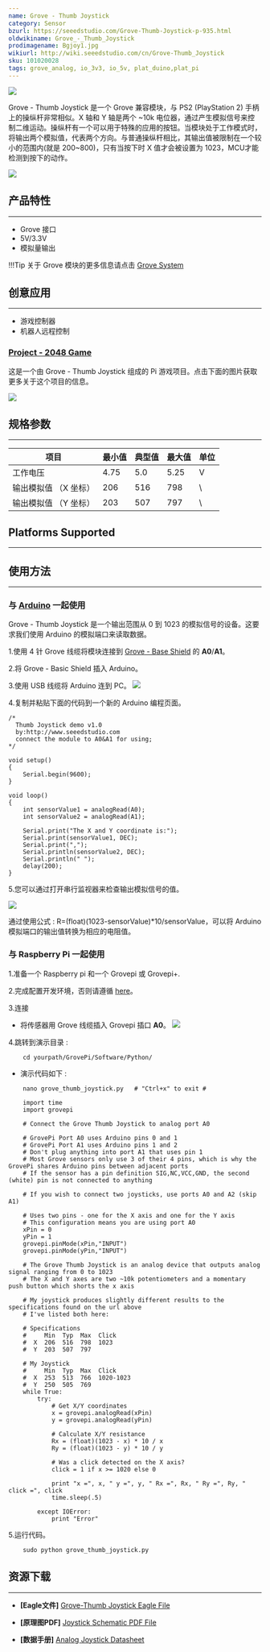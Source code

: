 ```yaml
---
name: Grove - Thumb Joystick
category: Sensor
bzurl: https://seeedstudio.com/Grove-Thumb-Joystick-p-935.html
oldwikiname: Grove_-_Thumb_Joystick
prodimagename: Bgjoy1.jpg
wikiurl: http://wiki.seeedstudio.com/cn/Grove-Thumb_Joystick
sku: 101020028
tags: grove_analog, io_3v3, io_5v, plat_duino,plat_pi
---
```


![](https://raw.githubusercontent.com/SeeedDocument/Grove-Thumb_Joystick/master/img/Bgjoy1.jpg)

Grove - Thumb Joystick 是一个 Grove 兼容模块，与 PS2 (PlayStation 2) 手柄上的操纵杆非常相似。X 轴和 Y 轴是两个 ~10k 电位器，通过产生模拟信号来控制二维运动。操纵杆有一个可以用于特殊的应用的按钮。当模块处于工作模式时，将输出两个模拟值，代表两个方向。与普通操纵杆相比，其输出值被限制在一个较小的范围内(就是 200~800)，只有当按下时 X 值才会被设置为 1023，MCU才能检测到按下的动作。

[![](https://github.com/SeeedDocument/wiki_chinese/raw/master/docs/images/click_to_buy.PNG)](https://item.taobao.com/item.htm?spm=a230r.1.14.15.dc56acfYbp9xg&id=45706638616&ns=1&abbucket=1#detail)

## 产品特性
--------

-   Grove 接口
-   5V/3.3V
-   模拟量输出

!!!Tip
    关于 Grove 模块的更多信息请点击 [Grove System](http://wiki.seeedstudio.com/cn/Grove_System/)


## 创意应用
-----------------

-   游戏控制器
-   机器人远程控制

### [Project - 2048 Game](http://www.instructables.com/id/DIY-a-Raspberry-Game-2048/)

这是一个由 Grove - Thumb Joystick 组成的 Pi 游戏项目。点击下面的图片获取更多关于这个项目的信息。


[![](https://github.com/SeeedDocument/Grove-Thumb_Joystick/raw/master/img/pi_game_new.jpg)](http://www.instructables.com/id/DIY-a-Raspberry-Game-2048/)


## 规格参数
--------------

| 项目                                | 最小值  | 典型值 | 最大值  | 单位 |
|-------------------------------------|------|---------|------|------|
| 工作电压                     | 4.75 | 5.0     | 5.25 | V    |
| 输出模拟值 （X 坐标） | 206  | 516     | 798  | \    |
| 输出模拟值 （Y 坐标） | 203  | 507     | 797  | \    |

## Platforms Supported
-------------------

## 使用方法
-----

### 与 [Arduino](/Arduino "Arduino") 一起使用

Grove - Thumb Joystick 是一个输出范围从 0 到 1023 的模拟信号的设备。这要求我们使用 Arduino 的模拟端口来读取数据。

1.使用 4 针 Grove 线缆将模块连接到 [Grove - Base Shield](http://www.seeedstudio.com/grove-base-shield-p-754.html) 的 **A0**/**A1**。

2.将 Grove - Basic Shield 插入 Arduino。

3.使用 USB 线缆将 Arduino 连到 PC。
![](https://raw.githubusercontent.com/SeeedDocument/Grove-Thumb_Joystick/master/img/Grove-Thumb_Joystick.jpg)

4.复制并粘贴下面的代码到一个新的 Arduino 编程页面。

```
/*
  Thumb Joystick demo v1.0
  by:http://www.seeedstudio.com
  connect the module to A0&A1 for using;
*/

void setup()
{
    Serial.begin(9600);
}

void loop()
{
    int sensorValue1 = analogRead(A0);
    int sensorValue2 = analogRead(A1);

    Serial.print("The X and Y coordinate is:");
    Serial.print(sensorValue1, DEC);
    Serial.print(",");
    Serial.println(sensorValue2, DEC);
    Serial.println(" ");
    delay(200);
}
```

5.您可以通过打开串行监视器来检查输出模拟信号的值。

![](https://raw.githubusercontent.com/SeeedDocument/Grove-Thumb_Joystick/master/img/Grove-Thumd_Joystick_Result.jpg)

通过使用公式 : R=(float)(1023-sensorValue)\*10/sensorValue，可以将 Arduino 模拟端口的输出值转换为相应的电阻值。

### 与 Raspberry Pi 一起使用

1.准备一个 Raspberry pi 和一个 Grovepi 或 Grovepi+.

2.完成配置开发环境，否则请遵循 [here](/GrovePiPlus)。

3.连接

-   将传感器用 Grove 线缆插入  Grovepi 插口 **A0**。
![](https://github.com/SeeedDocument/Grove-Thumb_Joystick/raw/master/img/Pi_Joystick%20connection.jpg)

4.跳转到演示目录 :
```
    cd yourpath/GrovePi/Software/Python/
```
-   演示代码如下 :
```
    nano grove_thumb_joystick.py   # "Ctrl+x" to exit #
```
```
    import time
    import grovepi

    # Connect the Grove Thumb Joystick to analog port A0

    # GrovePi Port A0 uses Arduino pins 0 and 1
    # GrovePi Port A1 uses Arduino pins 1 and 2
    # Don't plug anything into port A1 that uses pin 1
    # Most Grove sensors only use 3 of their 4 pins, which is why the GrovePi shares Arduino pins between adjacent ports
    # If the sensor has a pin definition SIG,NC,VCC,GND, the second (white) pin is not connected to anything

    # If you wish to connect two joysticks, use ports A0 and A2 (skip A1)

    # Uses two pins - one for the X axis and one for the Y axis
    # This configuration means you are using port A0
    xPin = 0
    yPin = 1
    grovepi.pinMode(xPin,"INPUT")
    grovepi.pinMode(yPin,"INPUT")

    # The Grove Thumb Joystick is an analog device that outputs analog signal ranging from 0 to 1023
    # The X and Y axes are two ~10k potentiometers and a momentary push button which shorts the x axis

    # My joystick produces slightly different results to the specifications found on the url above
    # I've listed both here:

    # Specifications
    #     Min  Typ  Max  Click
    #  X  206  516  798  1023
    #  Y  203  507  797

    # My Joystick
    #     Min  Typ  Max  Click
    #  X  253  513  766  1020-1023
    #  Y  250  505  769
    while True:
        try:
            # Get X/Y coordinates
            x = grovepi.analogRead(xPin)
            y = grovepi.analogRead(yPin)

            # Calculate X/Y resistance
            Rx = (float)(1023 - x) * 10 / x
            Ry = (float)(1023 - y) * 10 / y

            # Was a click detected on the X axis?
            click = 1 if x >= 1020 else 0

            print "x =", x, " y =", y, " Rx =", Rx, " Ry =", Ry, " click =", click
            time.sleep(.5)

        except IOError:
            print "Error"
```

5.运行代码。
```
    sudo python grove_thumb_joystick.py
```

## 资源下载
---------

- **[Eagle文件]** [Grove-Thumb Joystick Eagle File](https://raw.githubusercontent.com/SeeedDocument/Grove-Thumb_Joystick/master/res/Eagle_Design_Files.zip)

- **[原理图PDF]** [Joystick Schematic PDF File](https://github.com/SeeedDocument/Grove-Thumb_Joystick/raw/master/res/Joystick.pdf)

- **[数据手册]** [Analog Joystick Datasheet](https://raw.githubusercontent.com/SeeedDocument/Grove-Thumb_Joystick/master/res/Analog_Joystick_Datasheet.jpg)


<!-- This Markdown file was created from http://www.seeedstudio.com/wiki/Grove_-_Thumb_Joystick -->
